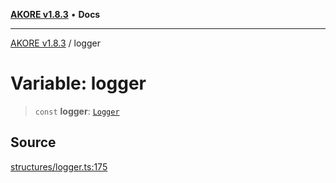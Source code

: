 [**AKORE v1.8.3**](../README.md) • **Docs**

***

[AKORE v1.8.3](../globals.md) / logger

# Variable: logger

> `const` **logger**: [`Logger`](../classes/Logger.md)

## Source

[structures/logger.ts:175](https://github.com/Pavez7274/akore//blob/9379e12b9c8fd6ab82cc6e06af5ef6733f206841/src/structures/logger.ts#L175)
